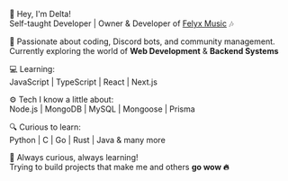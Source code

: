 👋 Hey, I'm Delta!  
Self-taught Developer | Owner & Developer of [Felyx Music](https://felyxmusic.vercel.app) 🎶  

💪 Passionate about coding, Discord bots, and community management.  
Currently exploring the world of **Web Development** & **Backend Systems**  

💻 Learning:  
JavaScript | TypeScript | React | Next.js  

⚙️ Tech I know a little about:  
Node.js | MongoDB | MySQL | Mongoose | Prisma  

🔍 Curious to learn:  
Python | C | Go | Rust | Java & many more  

🌱 Always curious, always learning!  
Trying to build projects that make me and others **go wow 🔥**
